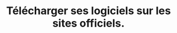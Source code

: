 ---
thematique: thematique-qslMSCVTTV92h34Rc_GNK
definitions:
- definition-TcsXuNslfLLcnhbEFaY3q
- definition-g1Eg63B8IHESTScdjVOs0
- definition-B-wRGiO_15xtlfl4ZTa2Q
- definition-ATdO7iwQXxbXJKrjprMQJ
risk: Télécharger une contrefaçon d’un logiciel contenant un virus informatique.
title: Télécharger ses logiciels sur les sites officiels.
uuid: good-practice-hPqgHInYizkOyYWVR9jHa
visibleInCms: true
vulnerability: Se rendre par inadvertance sur des sites non officiels pour y télécharger
  des contenus.
---